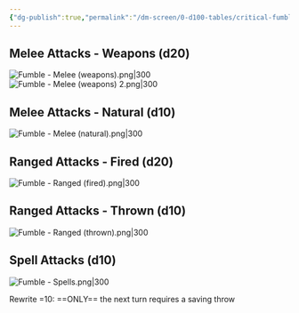 ```yaml
---
{"dg-publish":true,"permalink":"/dm-screen/0-d100-tables/critical-fumbles/"}
---
```


## Melee Attacks - Weapons (d20)
![Fumble - Melee (weapons).png|300](/img/user/DM%20SCREEN/RULES/HOUSE%20RULES/(Attachments)/Fumble%20-%20Melee%20(weapons).png)
![Fumble - Melee (weapons) 2.png|300](/img/user/DM%20SCREEN/RULES/HOUSE%20RULES/(Attachments)/Fumble%20-%20Melee%20(weapons)%202.png)

## Melee Attacks - Natural (d10)
![Fumble - Melee (natural).png|300](/img/user/DM%20SCREEN/RULES/HOUSE%20RULES/(Attachments)/Fumble%20-%20Melee%20(natural).png)
## Ranged Attacks - Fired (d20)
![Fumble - Ranged (fired).png|300](/img/user/DM%20SCREEN/RULES/HOUSE%20RULES/(Attachments)/Fumble%20-%20Ranged%20(fired).png)

## Ranged Attacks - Thrown (d10)
![Fumble - Ranged (thrown).png|300](/img/user/DM%20SCREEN/RULES/HOUSE%20RULES/(Attachments)/Fumble%20-%20Ranged%20(thrown).png)

## Spell Attacks (d10)
![Fumble - Spells.png|300](/img/user/DM%20SCREEN/RULES/HOUSE%20RULES/(Attachments)/Fumble%20-%20Spells.png)

Rewrite =10: ==ONLY== the next turn requires a saving throw